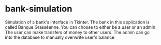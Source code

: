 # bank-simulation
Simulation of a bank's interface in Tkinter.
The bank in this application is called Banque Grasséenne.
You can choose to either be a user or an admin.
The user can make transfers of money to other users.
The admin can go into the database to manually overwrite user's balance.
